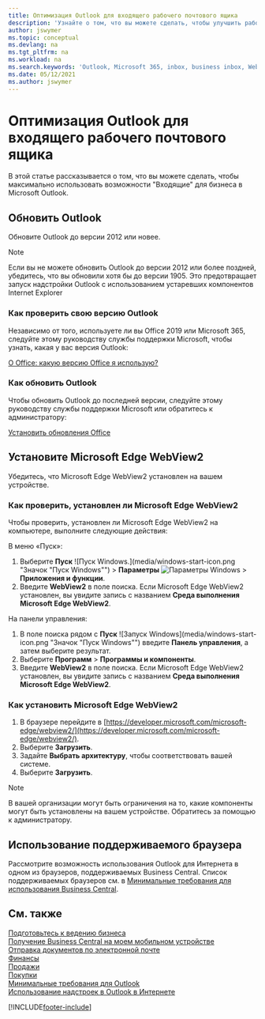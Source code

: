 ```yaml
---
title: Оптимизация Outlook для входящего рабочего почтового ящика
description: 'Узнайте о том, что вы можете сделать, чтобы улучшить работу с "Входящие" для бизнеса в Microsoft Outlook.'
author: jswymer
ms.topic: conceptual
ms.devlang: na
ms.tgt_pltfrm: na
ms.workload: na
ms.search.keywords: 'Outlook, Microsoft 365, inbox, business inbox, WebView2, Edge, addin, add-in'
ms.date: 05/12/2021
ms.author: jswymer
---
```

# <a name="optimizing-outlook-for-your-business-inbox" />Оптимизация Outlook для входящего рабочего почтового ящика

В этой статье рассказывается о том, что вы можете сделать, чтобы максимально использовать возможности "Входящие" для бизнеса в Microsoft Outlook. 

## <a name="update-outlook" />Обновить Outlook

Обновите Outlook до версии 2012 или новее.

> [!NOTE]
> Если вы не можете обновить Outlook до версии 2012 или более поздней, убедитесь, что вы обновили хотя бы до версии 1905. Это предотвращает запуск надстройки Outlook с использованием устаревших компонентов Internet Explorer

### <a name="how-to-check-your-version-of-outlook" />Как проверить свою версию Outlook

Независимо от того, используете ли вы Office 2019 или Microsoft 365, следуйте этому руководству службы поддержки Microsoft, чтобы узнать, какая у вас версия Outlook:  

[О Office: какую версию Office я использую?](https://support.microsoft.com/office/about-office-what-version-of-office-am-i-using-932788b8-a3ce-44bf-bb09-e334518b8b19)

### <a name="how-to-update-outlook" />Как обновить Outlook

Чтобы обновить Outlook до последней версии, следуйте этому руководству службы поддержки Microsoft или обратитесь к администратору:

[Установить обновления Office](https://support.microsoft.com/office/install-office-updates-2ab296f3-7f03-43a2-8e50-46de917611c5)

## <a name="install-microsoft-edge-webview2" />Установите Microsoft Edge WebView2

Убедитесь, что Microsoft Edge WebView2 установлен на вашем устройстве.

### <a name="how-to-check-if-microsoft-edge-webview2-is-installed" />Как проверить, установлен ли Microsoft Edge WebView2

Чтобы проверить, установлен ли Microsoft Edge WebView2 на компьютере, выполните следующие действия:

В меню «Пуск»:

1. Выберите **Пуск** ![Пуск Windows.](media/windows-start-icon.png "Значок "Пуск Windows"") > **Параметры** ![Параметры Windows](media/windows-settings-icon.png "Значок настроек Windows") > **Приложения и функции**.
2. Введите **WebView2** в поле поиска. Если Microsoft Edge WebView2 установлен, вы увидите запись с названием **Среда выполнения Microsoft Edge WebView2**.

На панели управления:

1. В поле поиска рядом с **Пуск** ![Запуск Windows](media/windows-start-icon.png "Значок "Пуск Windows"") введите **Панель управления**, а затем выберите результат.
2. Выберите **Программ** > **Программы и компоненты**.
3. Введите **WebView2** в поле поиска. Если Microsoft Edge WebView2 установлен, вы увидите запись с названием **Среда выполнения Microsoft Edge WebView2**.

### <a name="how-to-install-microsoft-edge-webview2" />Как установить Microsoft Edge WebView2

1. В браузере перейдите в [https://developer.microsoft.com/microsoft-edge/webview2/](https://developer.microsoft.com/microsoft-edge/webview2/).
2. Выберите **Загрузить**.
3. Задайте **Выбрать архитектуру**, чтобы соответствовать вашей системе.
4. Выберите **Загрузить**.

> [!NOTE]
> В вашей организации могут быть ограничения на то, какие компоненты могут быть установлены на вашем устройстве. Обратитесь за помощью к администратору.

## <a name="use-a-supported-browser" />Использование поддерживаемого браузера

Рассмотрите возможность использования Outlook для Интернета в одном из браузеров, поддерживаемых Business Central. Список поддерживаемых браузеров см. в [Минимальные требования для использования Business Central](product-requirements.md#browsers).

## <a name="see-also" />См. также

[Подготовьтесь к ведению бизнеса](ui-get-ready-business.md)  
[Получение Business Central на моем мобильном устройстве](install-mobile-app.md)  
[Отправка документов по электронной почте](ui-how-send-documents-email.md)  
[Финансы](finance.md)  
[Продажи](sales-manage-sales.md)  
[Покупки](purchasing-manage-purchasing.md)  
[Минимальные требования для Outlook](product-requirements.md#outlook)  
[Использование надстроек в Outlook в Интернете](https://support.office.com/article/Using-Add-ins-in-Outlook-on-the-web-8f2ce816-5df4-44a5-958c-f7f9d6dabdce?appver=OWB150)  


[!INCLUDE[footer-include](includes/footer-banner.md)]
